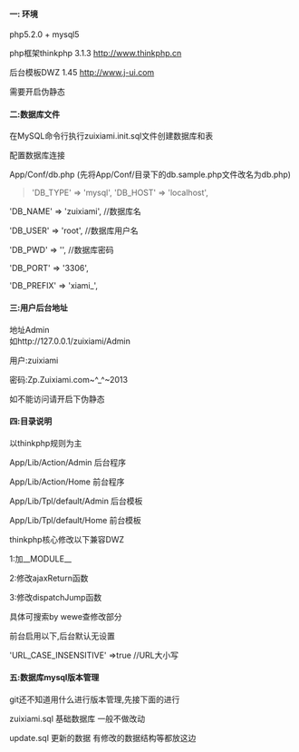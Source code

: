 #### 一: 环境 ####
php5.2.0 + mysql5

php框架thinkphp 3.1.3  http://www.thinkphp.cn

后台模板DWZ 1.45 http://www.j-ui.com

需要开启伪静态

#### 二:数据库文件 ####
在MySQL命令行执行zuixiami.init.sql文件创建数据库和表

配置数据库连接

App/Conf/db.php
(先将App/Conf/目录下的db.sample.php文件改名为db.php)

>'DB_TYPE'	=>	'mysql',
>'DB_HOST'	=>	'localhost',
>	
'DB_NAME'	=>	'zuixiami', //数据库名
>	
'DB_USER'	=>	'root',     //数据库用户名
>	
'DB_PWD'	=>	'',         //数据库密码
>	
'DB_PORT'	=>	'3306',
>	
'DB_PREFIX'	=>	'xiami_',
>	

#### 三:用户后台地址 ####
地址Admin  
如http://127.0.0.1/zuixiami/Admin

用户:zuixiami

密码:Zp.Zuixiami.com~^_^~2013

如不能访问请开启下伪静态


#### 四:目录说明 ####
以thinkphp规则为主

App/Lib/Action/Admin 后台程序

App/Lib/Action/Home  前台程序

App/Lib/Tpl/default/Admin    后台模板

App/Lib/Tpl/default/Home     前台模板



thinkphp核心修改以下兼容DWZ

1:加__MODULE__

2:修改ajaxReturn函数

3:修改dispatchJump函数

具体可搜索by wewe查修改部分


前台启用以下,后台默认无设置

>
'URL_CASE_INSENSITIVE' =>true //URL大小写
>


#### 五:数据库mysql版本管理 ####
git还不知道用什么进行版本管理,先接下面的进行

zuixiami.sql 基础数据库 一般不做改动

update.sql 更新的数据  有修改的数据结构等都放这边

